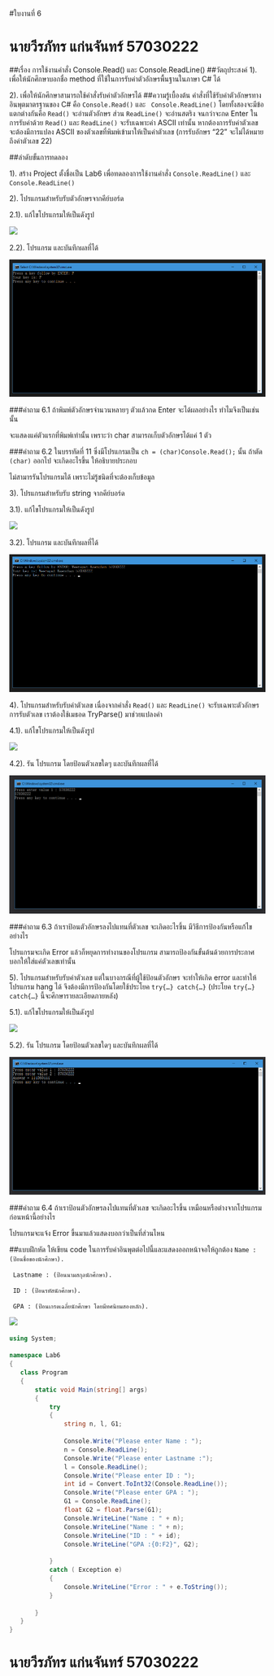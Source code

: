 #ใบงานที่ 6
# นายวีรภัทร	แก่นจันทร์	57030222
##เรื่อง การใช้งานคำสั่ง Console.Read() และ Console.ReadLine()
##วัตถุประสงค์
1). เพื่อให้นักศึกษาบอกชื่อ method ที่ใช้ในการรับค่าตัวอักษรพื้นฐานในภาษา C# ได้

2). เพื่อให้นักศึกษาสามารถใช้คำสั่งรับค่าตัวอักษรได้
##ความรู้เบื้องต้น
คำสั่งที่ใช้รับค่าตัวอักษรทางอินพุตมาตรฐานของ C# คือ ```Console.Read()``` และ ``` Console.ReadLine()``` โดยทั้งสองจะมีข้อแตกต่างกันคือ ```Read()``` จะอ่านตัวอักษร ส่วน ```ReadLine()``` จะอ่านสตริง จนกว่าจะกด Enter ในการรับค่าด้วย ```Read()``` และ ```ReadLine()``` จะรับเฉพาะค่า ASCII เท่านั้น หากต้องการรับค่าตัวเลข จะต้องมีการแปลง ASCII ของตัวเลขที่พิมพ์เข้ามาให้เป็นค่าตัวเลข (การรับอักษร “22” จะไม่ได้หมายถึงค่าตัวเลข 22) 

##ลำดับขั้นการทดลอง

1). สร้าง Project ตั้งชื่อเป็น Lab6 เพื่อทดลองการใช้งานคำสั่ง ```Console.ReadLine()``` และ ```Console.ReadLine()```

2). โปรแกรมสำหรับรับตัวอักษรจากคีย์บอร์ด 

  2.1). แก้ไขโปรแกรมให้เป็นดังรูป

 ![](https://github.com/Desktop-Programming-Lab-2559/LAB-06/blob/master/imgs/pic1.png)

  2.2).	โปรแกรม และบันทึกผลที่ได้
  
  ![](https://github.com/weerapat1995/LAB-06/blob/master/imgs/6.1.png)

###คำถาม 6.1 ถ้าพิมพ์ตัวอักษรจำนวนหลายๆ ตัวแล้วกด Enter จะได้ผลอย่างไร ทำไมจึงเป็นเช่นนั้น

จะแสดงแค่ตัวแรกที่พิมพ์เท่านั้น เพราะว่า char สามารถเก็บตัวอักษรได้แค่ 1 ตัว

###คำถาม 6.2 ในบรรทัดที่ 11 ซึ่งมีโปรแกรมเป็น ```ch = (char)Console.Read();```  นั้น ถ้าตัด ```(char)``` ออกไป จะเกิดอะไรขึ้น ให้อธิบายประกอบ

ไม่สามารรันโปรแกรมได้ เพราะไม่รู้ชนิดที่จะต้องเก็บข้อมูล

3).	โปรแกรมสำหรับรับ string จากคีย์บอร์ด
 
 3.1).	แก้ไขโปรแกรมให้เป็นดังรูป

 ![](https://github.com/Desktop-Programming-Lab-2559/LAB-06/blob/master/imgs/pic2.png)
 
 3.2).	โปรแกรม และบันทึกผลที่ได้

  ![](https://github.com/weerapat1995/LAB-06/blob/master/imgs/6.2.png)
  
4).	โปรแกรมสำหรับรับค่าตัวเลข เนื่องจากคำสั่ง ```Read()``` และ ```ReadLine()``` จะรับเฉพาะตัวอักษร การรับตัวเลข เราต้องใช้เมธอด TryParse() มาช่วยแปลงค่า

4.1).	แก้ไขโปรแกรมให้เป็นดังรูป
 
 ![](https://github.com/Desktop-Programming-Lab-2559/LAB-06/blob/master/imgs/pic3.png)

4.2).	รัน โปรแกรม โดยป้อนตัวเลขใดๆ และบันทึกผลที่ได้

![](https://github.com/weerapat1995/LAB-06/blob/master/imgs/6.3.png)

###คำถาม 6.3 ถ้าเราป้อนตัวอักษรลงไปแทนที่ตัวเลข จะเกิดอะไรขึ้น มีวิธีการป้องกันหรือแก้ไขอย่างไร

โปรแกรมจะเกิด Error แล้วก็หยุดการทำงานของโปรแกรม สามารถป้องกันขั้นต้นด้วยการประกาศบอกให้ใส่แค่ตัวเลขเท่านั้น

5).	โปรแกรมสำหรับรับค่าตัวเลข แต่ในบางกรณีที่ผู้ใช้ป้อนตัวอักษร จะทำให้เกิด error และทำให้โปรแกรม hang ได้ จึงต้องมีการป้องกันโดยใช้ประโยค ```try{…} catch{…}```  (ประโยค ```try{…} catch{…}``` นี้จะศึกษารายละเอียดภายหลัง)

  5.1).	แก้ไขโปรแกรมให้เป็นดังรูป

  ![](https://github.com/Desktop-Programming-Lab-2559/LAB-06/blob/master/imgs/pic4.png)

  5.2).	รัน โปรแกรม โดยป้อนตัวเลขใดๆ และบันทึกผลที่ได้
  
![](https://github.com/weerapat1995/LAB-06/blob/master/imgs/6.4.png)

###คำถาม 6.4 ถ้าเราป้อนตัวอักษรลงไปแทนที่ตัวเลข จะเกิดอะไรขึ้น เหมือนหรือต่างจากโปรแกรมก่อนหน้านี้อย่างไร

โปรแกรมจะแจ้ง Error ขี้นมาแล้วแสดงบอกว่าเป็นที่ส่วนไหน 

##แบบฝึกหัด ให้เขียน code ในการรับค่าอินพุตต่อไปนี้และแสดงออกหน้าจอให้ถูกต้อง
``` Name :  (ป้อนชื่อของนักศึกษา). ```

``` Lastname : (ป้อนนามสกุลนักศึกษา).```

``` ID : (ป้อนรหัสนักศึกษา).```

``` GPA : (ป้อนเกรดเฉลี่ยนักศึกษา โดยมีทศนิยมสองหลัก).```


 ![](https://github.com/weerapat1995/LAB-06/blob/master/imgs/6.5.png)
 
 ```c#
 using System;

namespace Lab6
{
    class Program
    {
        static void Main(string[] args)
        {
            try
            {
                string n, l, G1;
                
                Console.Write("Please enter Name : ");
                n = Console.ReadLine();
                Console.Write("Please enter Lastname :");
                l = Console.ReadLine();
                Console.Write("Please enter ID : ");
                int id = Convert.ToInt32(Console.ReadLine());
                Console.Write("Please enter GPA : ");
                G1 = Console.ReadLine();
                float G2 = float.Parse(G1);
                Console.WriteLine("Name : " + n);
                Console.WriteLine("Name : " + n);
                Console.WriteLine("ID : " + id);
                Console.WriteLine("GPA :{0:F2}", G2);

            }
            catch ( Exception e)
            {
                Console.WriteLine("Error : " + e.ToString());
            }

        }
    }
}

 
 ```
 # นายวีรภัทร	แก่นจันทร์	57030222
